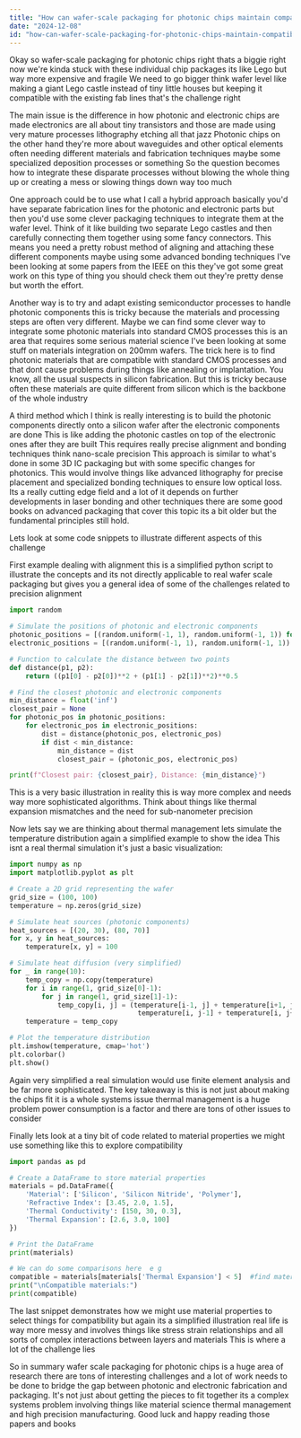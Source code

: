 ```yaml
---
title: "How can wafer-scale packaging for photonic chips maintain compatibility with existing semiconductor manufacturing processes?"
date: "2024-12-08"
id: "how-can-wafer-scale-packaging-for-photonic-chips-maintain-compatibility-with-existing-semiconductor-manufacturing-processes"
---
```


Okay so wafer-scale packaging for photonic chips right  thats a biggie  right now we're kinda stuck with these individual chip packages its like Lego but way more expensive and fragile  We need to go bigger think wafer level  like  making a giant Lego castle instead of tiny little houses  but  keeping it compatible with the existing fab lines  that's the challenge right  

The main issue is the difference in how photonic and electronic chips are made  electronics are all about tiny transistors and those are made using very mature processes  lithography etching  all that jazz  Photonic chips on the other hand they're more about waveguides and other optical elements often needing different materials and fabrication techniques maybe some specialized deposition processes or something  So the question becomes how to integrate these disparate processes without blowing the whole thing up  or creating a mess  or slowing things down way too much


One approach could be to use what I call a hybrid approach basically you'd have separate fabrication lines for the photonic and electronic parts but then you'd use some clever packaging techniques to integrate them at the wafer level. Think of it like building two separate Lego castles and then carefully connecting them together using some fancy connectors. This means you need a pretty robust method of aligning and attaching these different components maybe using some advanced bonding techniques  I've been looking at some papers from the IEEE on this  they've got some great work on this type of thing  you should check them out they're pretty dense but worth the effort.


Another way is to try and adapt existing semiconductor processes to handle photonic components  this is tricky because the materials and processing steps are often very different.  Maybe we can find some clever way to integrate some photonic materials into standard CMOS processes this is an area that requires some serious material science  I've been looking at some stuff on materials integration on 200mm wafers.  The trick here is to find photonic materials that are compatible with standard CMOS processes and that dont cause problems during things like annealing or implantation. You know, all the usual suspects in silicon fabrication.  But this is tricky because often these materials are quite different from silicon which is the backbone of the whole industry


A third method which I think is really interesting is to build the photonic components directly onto a silicon wafer after the electronic components are done  This is like adding the photonic castles on top of the electronic ones after they are built  This requires really precise alignment and bonding techniques  think nano-scale precision  This approach is similar to what's done in some 3D IC packaging  but with some specific changes for photonics. This would involve things like advanced lithography for precise placement and specialized bonding techniques to ensure low optical loss. Its a really cutting edge field and a lot of it depends on further developments in laser bonding and other techniques  there are some good books on advanced packaging that cover this topic its a bit older but the fundamental principles still hold.


Lets look at some code snippets to illustrate different aspects of this challenge


First example dealing with alignment  this is a simplified python script to illustrate the concepts and its not directly applicable to real wafer scale packaging  but gives you a general idea of some of the challenges related to precision alignment


```python
import random

# Simulate the positions of photonic and electronic components
photonic_positions = [(random.uniform(-1, 1), random.uniform(-1, 1)) for _ in range(10)]
electronic_positions = [(random.uniform(-1, 1), random.uniform(-1, 1)) for _ in range(10)]

# Function to calculate the distance between two points
def distance(p1, p2):
    return ((p1[0] - p2[0])**2 + (p1[1] - p2[1])**2)**0.5

# Find the closest photonic and electronic components
min_distance = float('inf')
closest_pair = None
for photonic_pos in photonic_positions:
    for electronic_pos in electronic_positions:
        dist = distance(photonic_pos, electronic_pos)
        if dist < min_distance:
            min_distance = dist
            closest_pair = (photonic_pos, electronic_pos)

print(f"Closest pair: {closest_pair}, Distance: {min_distance}")

```

This is a very basic illustration  in reality this is way more complex  and needs way more sophisticated algorithms.  Think about things like thermal expansion mismatches  and the need for sub-nanometer precision  


Now  lets say we are thinking about thermal management   lets simulate the temperature distribution  again a simplified example to show the idea  This isnt a real thermal simulation it's just a basic visualization:


```python
import numpy as np
import matplotlib.pyplot as plt

# Create a 2D grid representing the wafer
grid_size = (100, 100)
temperature = np.zeros(grid_size)

# Simulate heat sources (photonic components)
heat_sources = [(20, 30), (80, 70)]
for x, y in heat_sources:
    temperature[x, y] = 100

# Simulate heat diffusion (very simplified)
for _ in range(10):
    temp_copy = np.copy(temperature)
    for i in range(1, grid_size[0]-1):
        for j in range(1, grid_size[1]-1):
            temp_copy[i, j] = (temperature[i-1, j] + temperature[i+1, j] +
                                temperature[i, j-1] + temperature[i, j+1]) / 4
    temperature = temp_copy

# Plot the temperature distribution
plt.imshow(temperature, cmap='hot')
plt.colorbar()
plt.show()

```

Again very simplified  a real simulation would use finite element analysis and be far more sophisticated.  The key takeaway is this is not just about making the chips fit  it is a whole systems issue  thermal management is a huge problem  power consumption is a factor and there are tons of other issues to consider


Finally lets look at a tiny bit of code related to material properties  we might use something like this to explore compatibility


```python
import pandas as pd

# Create a DataFrame to store material properties
materials = pd.DataFrame({
    'Material': ['Silicon', 'Silicon Nitride', 'Polymer'],
    'Refractive Index': [3.45, 2.0, 1.5],
    'Thermal Conductivity': [150, 30, 0.3],
    'Thermal Expansion': [2.6, 3.0, 100]
})

# Print the DataFrame
print(materials)

# We can do some comparisons here  e g  
compatible = materials[materials['Thermal Expansion'] < 5]  #find materials with thermal expansion below 5 ppm
print("\nCompatible materials:")
print(compatible)
```


The last snippet demonstrates how we might use material properties to select things for compatibility but again  its a simplified illustration real life is way more messy and involves things like stress strain relationships  and  all sorts of complex interactions between layers and materials  This is where a lot of the challenge lies


So in summary  wafer scale packaging for photonic chips is a huge area of research  there are tons of interesting challenges  and a lot of work needs to be done to bridge the gap between photonic and electronic fabrication and packaging.  It's not just about getting the pieces to fit together its a complex systems problem involving things like material science thermal management  and high precision manufacturing.  Good luck and happy reading those papers and books
